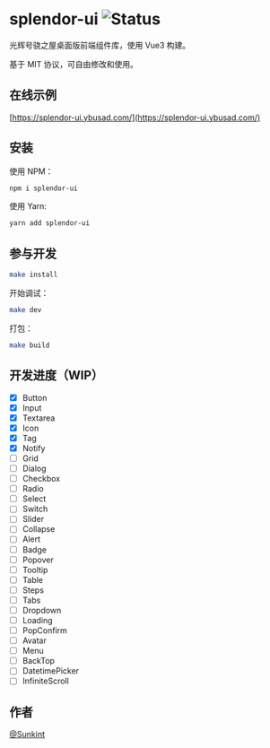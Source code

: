 # splendor-ui ![Status](https://img.shields.io/badge/status-WIP-blue)

光辉号骁之屋桌面版前端组件库，使用 Vue3 构建。

基于 MIT 协议，可自由修改和使用。

## 在线示例

[https://splendor-ui.ybusad.com/](https://splendor-ui.ybusad.com/)

## 安装

使用 NPM：

```bash
npm i splendor-ui
```

使用 Yarn:

```bash
yarn add splendor-ui
```

## 参与开发

```bash
make install
```

开始调试：

```bash
make dev
```

打包：

```bash
make build
```

## 开发进度（WIP）

- [x] Button
- [x] Input
- [x] Textarea
- [x] Icon
- [x] Tag
- [x] Notify
- [ ] Grid
- [ ] Dialog
- [ ] Checkbox
- [ ] Radio
- [ ] Select
- [ ] Switch
- [ ] Slider
- [ ] Collapse
- [ ] Alert
- [ ] Badge
- [ ] Popover
- [ ] Tooltip
- [ ] Table
- [ ] Steps
- [ ] Tabs
- [ ] Dropdown
- [ ] Loading
- [ ] PopConfirm
- [ ] Avatar
- [ ] Menu
- [ ] BackTop
- [ ] DatetimePicker
- [ ] InfiniteScroll

## 作者

[@Sunkint](https://www.ybusad.com/)
